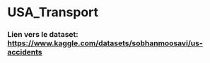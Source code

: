 # USA_Transport

### Lien vers le dataset: https://www.kaggle.com/datasets/sobhanmoosavi/us-accidents
